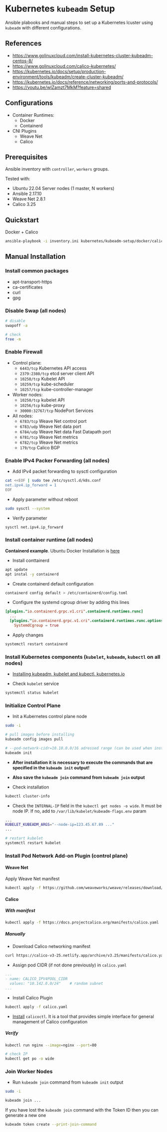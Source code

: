 # Kubernetes `kubeadm` Setup

Ansible plabooks and manual steps to set up a Kubernetes lcuster using `kubeadm` with different configurations.

## References

- https://www.golinuxcloud.com/install-kubernetes-cluster-kubeadm-centos-8/
- https://www.golinuxcloud.com/calico-kubernetes/
- https://kubernetes.io/docs/setup/production-environment/tools/kubeadm/create-cluster-kubeadm/
- https://kubernetes.io/docs/reference/networking/ports-and-protocols/
- https://youtu.be/wIZamzt7MkM?feature=shared

## Configurations

- Container Runtimes:
  - Docker
  - Containerd
- CNI Plugins
  - Weave Net
  - Calico

## Prerequisites

Ansible inventory with `controller`, `workers` groups.

Tested with:
- Ubuntu 22.04 Server nodes (1 master, N workers)
- Ansible 2.17.10
- Weave Net 2.8.1
- Calico 3.25

## Quickstart

Docker + Calico
```bash
ansible-playbook -i inventory.ini kubernetes/kubeadm-setup/docker/calico/playbook.yaml
```

## Manual Installation

### Install common packages

- apt-transport-https
- ca-certificates
- curl
- gpg

### Disable Swap (all nodes)

```bash
# disable
swapoff -a

# check
free -m
```

### Enable Firewall

- Control plane:
	- `6443/tcp` Kubernetes API access
	- `2379:2380/tcp` etcd server client API
	- `10250/tcp` Kubelet API
	- `10259/tcp` kube-scheduler
	- `10257/tcp` kube-controller-manager
- Worker nodes:
  - `10250/tcp` kubelet API
  - `10256/tcp` kube-proxy
  - `30000:32767/tcp` NodePort Services
- All nodes:
  - `6783/tcp` Weave Net control port
  - `6783/udp` Weave Net data port
  - `6784/udp` Weave Net data Fast Datapath port
  - `6781/tcp` Weave Net metrics
  - `6782/tcp` Weave Net metrics
  - `179/tcp` Calico BGP

### Enable IPv4 Packer Forwarding (all nodes)

- Add IPv4 packet forwarding to sysctl configuration
```bash
cat <<EOF | sudo tee /etc/sysctl.d/k8s.conf
net.ipv4.ip_forward = 1
EOF
```
- Apply parameter without reboot
```bash
sudo sysctl --system
```

- Verify parameter
```bash
sysctl net.ipv4.ip_forward
```

### Install container runtime (all nodes)

**Containerd example**. Ubuntu Docker Installation is [here](https://docs.docker.com/engine/install/ubuntu/)

- Install conttainerd
```bash
apt update
apt instal -y containerd
```

- Create containerd default configuration
```bash
containerd config default > /etc/containerd/config.toml
```

- Configure the systemd cgroup driver by adding this lines
```toml
[plugins."io.containerd.grpc.v1.cri".containerd.runtimes.runc]
  ...
  [plugins."io.containerd.grpc.v1.cri".containerd.runtimes.runc.options]
    SystemdCgroup = true
```

- Apply changes
```bash
systemctl restart containerd
```

### Install Kubernetes components (`kubelet`, `kubeadm`, `kubectl` on all nodes)

- [Installing kubeadm, kubelet and kubectl. kubernetes.io](https://kubernetes.io/docs/setup/production-environment/tools/kubeadm/install-kubeadm/#installing-kubeadm-kubelet-and-kubectl)

- Check `kubelet` service
```bash
systemctl status kubelet
```

### Initialize Control Plane

- Init a Kubernetes control plane node
```bash
sudo -i

# pull images before installing
kubeadm config images pull

# --pod-network-cidr=10.10.0.0/16 adressed range (can be used when installing with Calico)
kubeadm init
```

- **Аfter installation it is necessary to execute the commands that are specified in the `kubeadm init` output!**
- **Also save the `kubeadm join` command from `kubeadm join` output**

- Check installation
```bash
kubectl cluster-info
```

- Check the `INTERNAL-IP` field in the `kubectl get nodes -o wide`. It must be node IP. If no, add to `/var/lib/kubelet/kubeadm-flags.env` param
```bash
...
KUBELET_KUBEADM_ARGS="--node-ip=123.45.67.89 ..."
...

# restart kubelet
systemctl restart kubelet
```

### Install Pod Network Add-on Plugin (control plane)

#### Weave Net

Apply Weave Net manifest
```bash
kubectl apply -f https://github.com/weaveworks/weave/releases/download/v2.8.1/weave-daemonset-k8s.yaml
```

#### Calico

##### With manifest

```bash
kubectl apply -f https://docs.projectcalico.org/manifests/calico.yaml
```

##### Manually

- Download Calico networking manifest
```bash
curl https://calico-v3-25.netlify.app/archive/v3.25/manifests/calico.yaml -O
```

- Assign pod CIDR (if not done previously) in `calico.yaml`
```yaml
...
- name: CALICO_IPV4POOL_CIDR
  values: "10.142.0.0/24"    # random subnet
...
```

- Install Calico Plugin
```bash
kubectl apply -f calico.yaml
```

- [Install](https://docs.tigera.io/calico/latest/operations/calicoctl/install) `calicoctl`. It is a tool that provides simple interface for general management of Calico configuration

##### Verify

```bash
kubectl run nginx --image=nginx --port=80

# check IP
kubectl get po -o wide
```

### Join Worker Nodes

- Run `kubeadm join` command from `kubeadm init` output
```bash
sudo -i

kubeadm join ...
```

If you have lost the `kubeadm join` command with the Token ID then you can generate a new one
```bash
kubeadm token create --print-join-command
```
